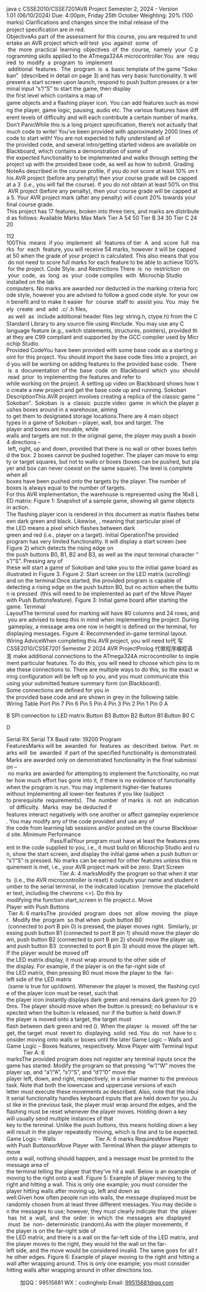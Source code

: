 java c
CSSE2010/CSSE7201AVR Project
Semester 2, 2024 - Version 1.01 (06/10/2024)
Due: 4:00pm, Friday 25th October
Weighting: 20% (100 marks)
Clariﬁcations and changes since the initial release of the project speciﬁcation are in red.
ObjectiveAs part of the assessment for this course, you are required to undertake an AVR project which will test  you  against  some  of  the  more  practical  learning  objectives  of  the  course,  namely  your  C programming skills applied to the ATmega324A microcontroller.You  are  required  to  modify  a  program  to  implement  additional  features.  The  program  is  a  basic template of the game “Sokoban”  (described in detail on page 3) and has very basic functionality. It will present a start screen upon launch, respond to push button presses or a terminal input “s”/“S” to start the game, then display the ﬁrst level which contains a map of game objects and a ﬂashing player icon. You can add features such as moving the player, game logic, pausing, audio etc. The various features have diﬀerent levels of diﬃculty and will each contribute a certain number of marks.
Don’t PanicWhile this is a long project speciﬁcation, there’s not actually that much code to write! You’ve been provided with approximately 2000 lines of code to start with! You are not expected to fully understand all of the provided code, and several intro/getting started videos are available on Blackboard, which contains a demonstration of some of the expected functionality to be implemented and walks through setting the project up with the provided base code, as well as how to submit.
Grading NoteAs described in the course proﬁle, if you do not score at least 10% on this AVR project (before any penalty) then your course grade will be capped at a 3  (i.e., you will fail the course). If you do not obtain at least 50% on this AVR project (before any penalty), then your course grade will be capped at a 5. Your AVR project mark (after any penalty) will count 20% towards your ﬁnal course grade.
This project has 17 features, broken into three tiers, and marks are distributed as follows:
Available Marks  Max Mark
Tier A
54
50
Tier B
34
30
Tier C
24
20

112
100This  means  if you  implement  all  features of tier  A  and  score  full  marks  for  each  feature, you will receive 54 marks, however it will be capped at 50 when the grade of your project is calculated. This also means that you do not need to score full marks for each feature to be able to achieve 100% for the project.
Code Style. and Restrictions
There  is  no  restriction  on  your  code,  as  long  as  your  code compiles  with  Microchip Studio installed on the lab computers. No marks are awarded nor deducted in the marking criteria forcode style, however you are advised to follow a good code style. for your own beneﬁt and to make it easier  for  course  staﬀ to  assist you. You  may  freely  create  and  add  .c/ .h ﬁles,  as well  as  include additional header ﬁles (eg: string.h, ctype.h) from the C Standard Library to any source ﬁle using #include.
You may use any C language feature (e.g., switch statements, structures, pointers), provided that they are C99 compliant and supported by the GCC compiler used by Microchip Studio.
Provided CodeYou have been provided with some base code as a starting point for this project. You should import the base code ﬁles into a project, and you will be working on adding features to the provided base code.  There  is  a  documentation  of the  base  code  on  Blackboard  which  you  should  read  prior  to implementing the features and refer to while working on the project. A setting up video on Blackboard shows how to create a new project and get the base code up and running.
Sokoban DescriptionThis AVR project involves creating a replica of the classic game “Sokoban”.  Sokoban  is  a  classic  puzzle video  game  in which the player pushes boxes around in a warehouse, aiming to get them to designated storage locations.There are 4 main object types in a game of Sokoban – player, wall, box and target. The player and boxes are movable, while walls and targets are not. In the original game, the player may push a boxin 4 directions – left, right, up and down, provided that there is no wall or other boxes behind the box. 2 boxes cannot be pushed together. The player can move to empty or target squares, but not to walls or boxes (boxes can be pushed, but player and box can never coexist on the same square). The level is complete when all boxes have been pushed onto the targets by the player. The number of boxes is always equal to the number of targets.
For this AVR implementation, the warehouse is represented using the 16x8 LED matrix:
Figure 1: Snapshot of a sample game, showing all game objects in action.
The ﬂashing player icon is rendered in this document as matrix ﬂashes between dark green and black. Likewise,
, meaning that particular pixel of the LED means a pixel which ﬂashes between dark
green and red (i.e., player on a target).
Initial OperationThe provided program has very limited functionality. It will display a start screen (see Figure 2) which detects the rising edge on the push buttons B0, B1, B2 and B3, as well as the input terminal character “s”/“S”. Pressing any of these will start a game of Sokoban and take you to the initial game board as illustrated in Figure 3.
Figure 2: Start screen on the LED matrix (scrolling) and on the terminal.Once started, the provided program is capable of detecting a rising edge on the push button B0, but no action when the button is pressed  (this will need to be implemented as part of the Move Player with Push Buttonsfeature). 
Figure 3: Initial game board after starting the game.
Terminal LayoutThe terminal used for marking will have 80 columns and 24 rows, and you are advised to keep this in mind when implementing the project. During gameplay, a message area one row in height is deﬁned on the terminal, for displaying messages. 
Figure 4: Recommended in-game terminal layout.
Wiring AdviceWhen completing this AVR project, you will need to代 写CSSE2010/CSSE7201 Semester 2 2024 AVR ProjectProlog
代做程序编程语言 make additional connections to the ATmega324A microcontroller to implement particular features. To do this, you will need to choose which pins to make these connections to. There are multiple ways to do this, so the exact wiring conﬁguration will be left up to you, and you must communicate this using your submitted feature summary form (on Blackboard).
Some connections are deﬁned for you in the provided base code and are shown in grey in the following table.
Wiring Table
Port
Pin 7
Pin 6
Pin 5
Pin 4
Pin 3
Pin 2
Pin 1
Pin 0
A








B
SPI connection to LED matrix
Button B3
Button B2
Button B1
Button B0
C








D






Serial RX
Serial TX
Baud rate: 19200
Program FeaturesMarks will be  awarded  for  features  as  described  below.  Part  marks will  be  awarded  if part of the speciﬁed functionality is demonstrated. Marks are awarded only on demonstrated functionality in the ﬁnal submission – no marks are awarded for attempting to implement the functionality, no matter how much eﬀort has gone into it, if there is no evidence of functionality when the program is run. You may implement higher-tier features without implementing all lower-tier features if you like (subject to prerequisite  requirements).  The  number  of marks  is  not  an  indication  of diﬃculty.  Marks  may  be deducted if features interact negatively with one another or aﬀect gameplay experience.
You may modify any of the code provided and use any of the code from learning lab sessions and/or posted on the course Blackboard site.
Minimum Performance                              Pass/FailYour program must have at least the features present in the code supplied to you, i.e., it must build on Microchip Studio and run, show the start screen, and display the initial game when a push button or “s”/“S” is pressed. No marks can be earned for other features unless this requirement is met, i.e., your AVR project mark will be zero.
Start Screen                                    Tier A: 4 marksModify the program so that when it starts  (i.e., the AVR microcontroller is reset) it outputs your name and student number to the serial terminal, in the indicated location  (remove the placeholder text, including the chevrons <>). Do this by modifying the function start_screen in ﬁle project.c.
Move Player with Push Buttons                           Tier A: 6 marksThe  provided  program  does  not  allow  moving  the  player.  Modify the  program  so that when  push button B0  (connected to port B pin 0) is pressed, the player moves right.  Similarly, pressing push button B1 (connected to port B pin 1) should move the player down, push button B2 (connected to port B pin 2) should move the player up, and push button B3  (connected to port B pin 3) should move the player left.If the player would be moved oﬀ the LED matrix display, it must wrap around to the other side of the display. For example, if the player is on the far-right side of the LED matrix, then pressing B0 must move the player to the  far-left side of the LED matrix  (same is true for up/down). Whenever the player is moved, the ﬂashing cycle of the player icon must be reset, such that the player icon instantly displays dark green and remains dark green for 200ms. The player should move when the button is pressed; no behaviour is expected when the button is released, nor if the button is held down.If the player is moved onto a target, the target must ﬂash between dark green and red (). When the player  is  moved  oﬀ the target, the target  must  revert to  displaying  solid  red. You  do  not  have to consider moving onto walls or boxes until the later Game Logic – Walls and Game Logic – Boxes features, respectively.
Move Player with Terminal Input            Tier A: 6 marksThe provided program does not register any terminal inputs once the game has started. Modify the program so that pressing “w”/“W” moves the player up, and “a”/“A”, “s”/“S”, and “d”/“D” move the player left, down, and right, respectively, in a similar manner to the previous task. Note that both the lowercase and uppercase versions of each letter must execute these movements as described. Also, note that the inbuilt serial functionality handles keyboard inputs that are held down for you.Just like in the previous task, the player must wrap around the edges, and the ﬂashing must be reset whenever the player moves. Holding down a key will usually send multiple instances of that key to the terminal. Unlike the push buttons, this means holding down a key will result in the player repeatedly moving, which is ﬁne and to be expected. 
Game Logic – Walls                          Tier A: 6 marks
RequiresMove Player with Push ButtonsorMove Player with Terminal.When the player attempts to move onto a wall, nothing should happen, and a message must be printed to the message area of the terminal telling the player that they’ve hit a wall. Below is an example of moving to the right onto a wall.
Figure 5: Example of player moving to the right and hitting a wall. This is only one example; you
must consider the player hitting walls after moving up, left and down as well.Given how often people run into walls, the message displayed must be randomly chosen from at least three diﬀerent messages. You may decide on the messages to use; however, they must clearly indicate that  the  player  has  hit  a  wall,  and  the  order  in  which  the  messages  are  displayed  must  be  non- deterministic (random).As with the player movements, if the player is on the far-right side of the LED matrix, and there is a wall on the far-left side of the LED matrix, and the player moves to the right, they would hit the wall on the far-left side, and the move would be considered invalid. The same goes for all the other edges.
Figure 6: Example of player moving to the right and hitting a wall after wrapping around. This is only one example; you must consider hitting walls after wrapping around in other directions too.





         
加QQ：99515681  WX：codinghelp  Email: 99515681@qq.com
